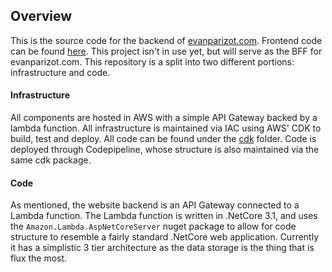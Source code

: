 ## Overview
This is the source code for the backend of [evanparizot.com](https://evanparizot.com). Frontend code can be found [here](https://github.com/evanparizot/website). This project isn't in use yet, but will serve as the BFF for evanparizot.com. This repository is a split into two different portions: infrastructure and code. 

#### Infrastructure
All components are hosted in AWS with a simple API Gateway backed by a lambda function. All infrastructure is maintained via IAC using AWS' CDK to build, test and deploy. All code can be found under the [cdk](/cdk) folder. Code is deployed through 
Codepipeline, whose structure is also maintained via the same cdk package.

#### Code
As mentioned, the website backend is an API Gateway connected to a Lambda function. The Lambda function is written in .NetCore 3.1, and uses the `Amazon.Lambda.AspNetCoreServer` nuget package to allow for code structure to resemble a fairly standard
.NetCore web application. Currently it has a simplistic 3 tier architecture as the data storage is the thing that is flux the most.
